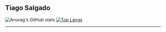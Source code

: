Tiago Salgado
-----------------------------------------------------------------------------------------------------------------------------------------------------------------------------------

![Anurag's GitHub stats](https://github-readme-stats.vercel.app/api?username=tiago0051&show_icons=true&theme=dracula)
[![Top Langs](https://github-readme-stats.vercel.app/api/top-langs/?username=tiago0051&theme=dracula)](https://github.com/anuraghazra/github-readme-stats)

-----------------------------------------------------------------------------------------------------------------------------------------------------------------------------------
